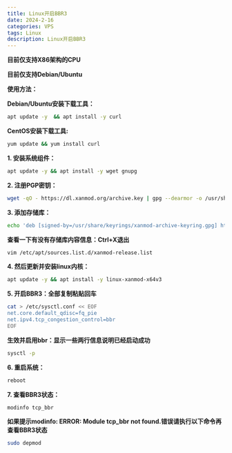 ```yaml
---
title: Linux开启BBR3
date: 2024-2-16
categories: VPS
tags: Linux
description: Linux开启BBR3
---
```


**目前仅支持X86架构的CPU**

**目前仅支持Debian/Ubuntu**

**使用方法：**

**Debian/Ubuntu安装下载工具：**

```bash
apt update -y  && apt install -y curl
```

**CentOS安装下载工具:**

```bash
yum update && yum install curl
```

**1. 安装系统组件：**

```bash
apt update -y && apt install -y wget gnupg
```

**2. 注册PGP密钥：**

```bash
wget -qO - https://dl.xanmod.org/archive.key | gpg --dearmor -o /usr/share/keyrings/xanmod-archive-keyring.gpg --yes
```

**3. 添加存储库：**

```bash
echo 'deb [signed-by=/usr/share/keyrings/xanmod-archive-keyring.gpg] http://deb.xanmod.org releases main' | tee /etc/apt/sources.list.d/xanmod-release.list
```

**查看一下有没有存储库内容信息：Ctrl+X退出**

```bash
vim /etc/apt/sources.list.d/xanmod-release.list
```

**4. 然后更新并安装linux内核：**

```bash
apt update -y && apt install -y linux-xanmod-x64v3
```

**5. 开启BBR3：全部复制粘贴回车**

```bash
cat > /etc/sysctl.conf << EOF
net.core.default_qdisc=fq_pie
net.ipv4.tcp_congestion_control=bbr
EOF
```

**生效并启用bbr：显示一些两行信息说明已经启动成功**

```bash
sysctl -p
```

**6. 重启系统：**

```bash
reboot
```

**7. 查看BBR3状态：**

```bash
modinfo tcp_bbr
```

**如果提示modinfo: ERROR: Module tcp_bbr not found.错误请执行以下命令再查看BBR3状态**

```bash
sudo depmod
```
